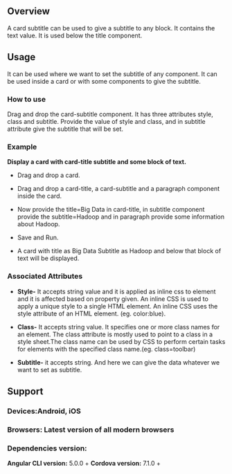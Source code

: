 


## Overview
A card subtitle can be used to give a subtitle to any block. It contains the text value. It is used below the title component.

## Usage
It can be used where we want to set the subtitle of any component. It can be used inside a card or with some components to give the subtitle.
                                                                                                                          

### How to use
Drag and drop the card-subtitle component. It has three attributes style, class and subtitle. Provide the value of style and class, and in subtitle attribute give the subtitle that will be set.


### Example
**Display a card with card-title subtitle and some block of text.** 

- Drag and drop a card.

- Drag and drop a card-title, a card-subtitle and a paragraph component inside the card.

- Now provide the title=Big Data in card-title, in subtitle component provide the subtitle=Hadoop  and in paragraph provide some information about Hadoop.

- Save and Run.

- A card with title as Big Data Subtitle as Hadoop and below that block of text will be displayed.

### Associated Attributes
- **Style-** It accepts string value and it is applied as inline css to element and it is affected based on property given. An inline CSS is used to apply a unique style to a single HTML element. An inline CSS uses the style attribute of an HTML element.
(eg. color:blue).

- **Class-** It accepts string value. It specifies one or more class names for an element. The class attribute is mostly used to point to a class in a style sheet.The class name can be used by CSS to perform certain tasks for elements with the specified class name.(eg. class=toolbar)

- **Subtitle-** it accepts string. And here we can give the data whatever we want to set as subtitle.


## Support 
### Devices:Android, iOS
### Browsers:  Latest version of all modern browsers
 ### Dependencies version: 
 **Angular CLI version:** 5.0.0 + 
 **Cordova version:** 7.1.0 +



